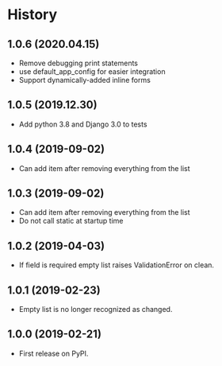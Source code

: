 # History

## 1.0.6 (2020.04.15)

  - Remove debugging print statements
  - use default_app_config for easier integration
  - Support dynamically-added inline forms

## 1.0.5 (2019.12.30)

  - Add python 3.8 and Django 3.0 to tests

## 1.0.4 (2019-09-02)

  - Can add item after removing everything from the list

## 1.0.3 (2019-09-02)

  - Can add item after removing everything from the list
  - Do not call static at startup time

## 1.0.2 (2019-04-03)

  - If field is required empty list raises ValidationError on clean.

## 1.0.1 (2019-02-23)

  - Empty list is no longer recognized as changed.


## 1.0.0 (2019-02-21)

  - First release on PyPI.
